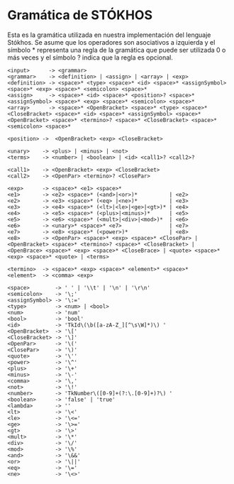 # Gramática de STÓKHOS
Esta es la gramática utilizada en nuestra implementación del lenguaje Stókhos. Se asume que los operadores son asociativos a izquierda
y el símbolo * representa una regla de la gramática que puede ser utilizada 0 o más veces y el símbolo ? indica que la regla es opcional.

	<input>      -> <grammar>
	<grammar>    -> <definition> | <assign> | <array> | <exp>
	<definition> -> <space>* <type> <space>* <id> <space>* <assignSymbol> <space>* <exp> <space>* <semicolon> <space>*
	<assign>     -> <space>* <id> <space>* <position>? <space>* <assignSymbol> <space>* <exp> <space>* <semicolon> <space>*
	<array>      -> <space>* <OpenBracket> <space>* <type> <space>* <CloseBracket> <space>* <id> <space>* <assignSymbol> <space>* <OpenBracket> <space>* <termino>? <space>* <CloseBracket> <space>* <semicolon> <space>*

	<position> ->  <OpenBracket> <exp> <CloseBracket>

	<unary>    -> <plus> | <minus> | <not>
	<terms>    -> <number> | <boolean> | <id> <call1>? <call2>?

	<call1>    -> <OpenBracket> <exp> <CloseBracket>
	<call2>    -> <OpenPar> <termino>? <ClosePar>

	<exp>      -> <space>* <e1> <space>*
	<e1>       -> <e2> <space>* (<and>|<or>)*          | <e2>
	<e2>       -> <e3> <space>* (<eq> |<ne>)*          | <e3>
	<e3>       -> <e4> <space>* (<lt>|<le>|<ge>|<gt>)* | <e4>
	<e4>       -> <e5> <space>* (<plus>|<minus>)*      | <e5>
	<e5>       -> <e6> <space>* (<mult>|<div>|<mod>)*  | <e6>
	<e6>       -> <unary>* <space>* <e7>               | <e7>
	<e7>       -> <e8> <space>* (<power>)*             | <e8>  
	<e8>       -> <OpenPar> <space>* <exp> <space>* <ClosePar> | <OpenBracket> <space>* <termino>? <space>* <CloseBracket> | <OpenBrace> <space>* <exp> <space>* <CloseBrace> | <quote> <space>* <exp> <space>* <quote> | <terms>

	<termino>  -> <space>* <exp> <space>* <element>* <space>*
	<element>  -> <comma> <exp>

	<space>        -> ' ' | '\\t' | '\n' | '\r\n'
	<semicolon>    -> '\;'
	<assignSymbol> -> '\:='
	<type>         -> <num> | <bool>
	<num>          -> 'num'
	<bool>         -> 'bool'
	<id>           -> 'TkId\(\b([a-zA-Z_][^\s\W]*)\) '
	<OpenBracket>  -> '\['
	<CloseBracket> -> '\]'
	<OpenPar>      -> '\('
	<ClosePar>     -> '\)'
	<quote>        -> '\''
	<power>        -> '\^'
	<plus>         -> '\+'
	<minus>        -> '\-'
	<comma>        -> '\,'
	<not>          -> '\!'
	<number>       -> 'TkNumber\([0-9]+(?:\.[0-9]+)?\) '
	<boolean>      -> 'false' | 'true'
	<lambda>       -> ''
	<lt>           -> '\<'
	<le>           -> '\<='
	<ge>           -> '\>='
	<gt>           -> '\>'
	<mult>         -> '\*'
	<div>          -> '\/'
	<mod>          -> '\%'
	<and>          -> '\&&'
	<or>           -> '\||'
	<eq>           -> '\='
	<ne>           -> '\<>'